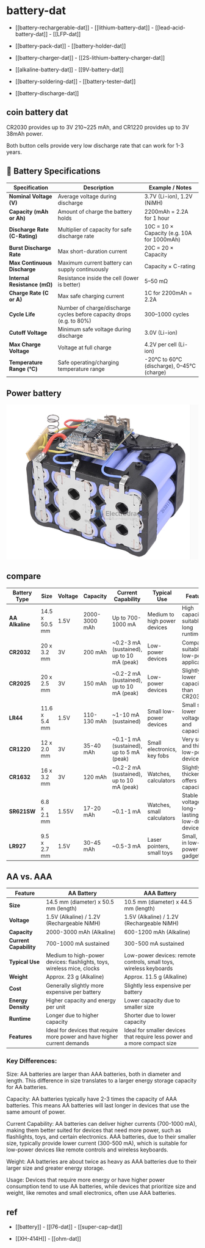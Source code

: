

# battery-dat 

- [[battery-rechargerable-dat]] - [[lithium-battery-dat]] - [[lead-acid-battery-dat]] - [[LFP-dat]]

- [[battery-pack-dat]] - [[battery-holder-dat]]

- [[battery-charger-dat]] - [[2S-lithium-battery-charger-dat]]

- [[alkaline-battery-dat]] - [[9V-battery-dat]]

- [[battery-soldering-dat]] - [[battery-tester-dat]]

- [[battery-discharge-dat]]




## coin battery dat 

CR2030 provides up to 3V 210~225 mAh, and CR1220 provides up to 3V 38mAh power.

Both button cells provide very low discharge rate that can work for 1-3 years.



## 🔋 Battery Specifications

| Specification                 | Description                                                           | Example / Notes                            |
| ----------------------------- | --------------------------------------------------------------------- | ------------------------------------------ |
| **Nominal Voltage (V)**       | Average voltage during discharge                                      | 3.7V (Li-ion), 1.2V (NiMH)                 |
| **Capacity (mAh or Ah)**      | Amount of charge the battery holds                                    | 2200mAh = 2.2A for 1 hour                  |
| **Discharge Rate (C-Rating)** | Multiplier of capacity for safe discharge rate                        | 10C = 10 × Capacity (e.g. 10A for 1000mAh) |
| **Burst Discharge Rate**      | Max short-duration current                                            | 20C = 20 × Capacity                        |
| **Max Continuous Discharge**  | Maximum current battery can supply continuously                       | Capacity × C-rating                        |
| **Internal Resistance (mΩ)**  | Resistance inside the cell (lower is better)                          | 5–50 mΩ                                    |
| **Charge Rate (C or A)**      | Max safe charging current                                             | 1C for 2200mAh = 2.2A                      |
| **Cycle Life**                | Number of charge/discharge cycles before capacity drops (e.g. to 80%) | 300–1000 cycles                            |
| **Cutoff Voltage**            | Minimum safe voltage during discharge                                 | 3.0V (Li-ion)                              |
| **Max Charge Voltage**        | Voltage at full charge                                                | 4.2V per cell (Li-ion)                     |
| **Temperature Range (°C)**    | Safe operating/charging temperature range                             | -20°C to 60°C (discharge), 0–45°C (charge) |



## Power battery 

![](2023-11-08-16-40-20.png)





## compare 




| **Battery Type** | **Size**       | **Voltage** | **Capacity**  | **Current Capability**                    | **Typical Use**              | **Features**                                      |
| ---------------- | -------------- | ----------- | ------------- | ----------------------------------------- | ---------------------------- | ------------------------------------------------- |
| **AA Alkaline**  | 14.5 x 50.5 mm | 1.5V        | 2000-3000 mAh | Up to 700-1000 mA                         | Medium to high power devices | High capacity, suitable for long runtime          |
| **CR2032**       | 20 x 3.2 mm    | 3V          | 200 mAh       | ~0.2-3 mA (sustained), up to 10 mA (peak) | Low-power devices            | Compact, suitable for low-power applications      |
| **CR2025**       | 20 x 2.5 mm    | 3V          | 150 mAh       | ~0.2-2 mA (sustained), up to 10 mA (peak) | Low-power devices            | Slightly lower capacity than CR2032               |
| **LR44**         | 11.6 x 5.4 mm  | 1.5V        | 110-130 mAh   | ~1-10 mA (sustained)                      | Small low-power devices      | Small size, lower voltage, and capacity           |
| **CR1220**       | 12 x 2.0 mm    | 3V          | 35-40 mAh     | ~0.1-1 mA (sustained), up to 5 mA (peak)  | Small electronics, key fobs  | Very small and thin for low-power devices         |
| **CR1632**       | 16 x 3.2 mm    | 3V          | 120 mAh       | ~0.2-2 mA (sustained), up to 10 mA (peak) | Watches, calculators         | Slightly thicker, offers more capacity            |
| **SR621SW**      | 6.8 x 2.1 mm   | 1.55V       | 17-20 mAh     | ~0.1-1 mA                                 | Watches, small calculators   | Stable voltage, long-lasting in low-drain devices |
| **LR927**        | 9.5 x 2.7 mm   | 1.5V        | 30-45 mAh     | ~0.5-3 mA                                 | Laser pointers, small toys   | Small, used in low-power gadgets                  |


## AA vs. AAA 


| **Feature**            | **AA Battery**                                                            | **AAA Battery**                                                           |
| ---------------------- | ------------------------------------------------------------------------- | ------------------------------------------------------------------------- |
| **Size**               | 14.5 mm (diameter) x 50.5 mm (length)                                     | 10.5 mm (diameter) x 44.5 mm (length)                                     |
| **Voltage**            | 1.5V (Alkaline) / 1.2V (Rechargeable NiMH)                                | 1.5V (Alkaline) / 1.2V (Rechargeable NiMH)                                |
| **Capacity**           | 2000-3000 mAh (Alkaline)                                                  | 600-1200 mAh (Alkaline)                                                   |
| **Current Capability** | 700-1000 mA sustained                                                     | 300-500 mA sustained                                                      |
| **Typical Use**        | Medium to high-power devices: flashlights, toys, wireless mice, clocks    | Low-power devices: remote controls, small toys, wireless keyboards        |
| **Weight**             | Approx. 23 g (Alkaline)                                                   | Approx. 11.5 g (Alkaline)                                                 |
| **Cost**               | Generally slightly more expensive per battery                             | Slightly less expensive per battery                                       |
| **Energy Density**     | Higher capacity and energy per unit                                       | Lower capacity due to smaller size                                        |
| **Runtime**            | Longer due to higher capacity                                             | Shorter due to lower capacity                                             |
| **Features**           | Ideal for devices that require more power and have higher current demands | Ideal for smaller devices that require less power and a more compact size |


### Key Differences:

Size: AA batteries are larger than AAA batteries, both in diameter and length. This difference in size translates to a larger energy storage capacity for AA batteries.

Capacity: AA batteries typically have 2-3 times the capacity of AAA batteries. This means AA batteries will last longer in devices that use the same amount of power.

Current Capability: AA batteries can deliver higher currents (700-1000 mA), making them better suited for devices that need more power, such as flashlights, toys, and certain electronics. AAA batteries, due to their smaller size, typically provide lower current (300-500 mA), which is suitable for low-power devices like remote controls and wireless keyboards.

Weight: AA batteries are about twice as heavy as AAA batteries due to their larger size and greater energy storage.

Usage: Devices that require more energy or have higher power consumption tend to use AA batteries, while devices that prioritize size and weight, like remotes and small electronics, often use AAA batteries.






## ref 

- [[battery]] - [[l76-dat]] - [[super-cap-dat]]

- [[XH-414H]] - [[ohm-dat]]
